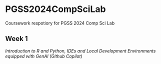 # PGSS2024CompSciLab 
Coursework respotiory for PGSS 2024 Comp Sci Lab


## Week 1 
*Introduction to R and Python, IDEs and Local Development Environments equipped with GenAI (Github Copilot)*